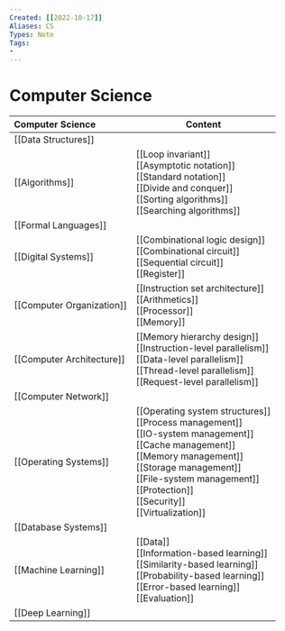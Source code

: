 ```yaml
---
Created: [[2022-10-17]]
Aliases: CS
Types: Note
Tags: 
- 
---
```

# Computer Science

| Computer Science          | Content                                                                                                                                                                                                                                                |
|:------------------------- | ------------------------------------------------------------------------------------------------------------------------------------------------------------------------------------------------------------------------------------------------------ |
| [[Data Structures]]       |                                                                                                                                                                                                                                                        |
| [[Algorithms]]            | [[Loop invariant]]<br>[[Asymptotic notation]]<br>[[Standard notation]]<br>[[Divide and conquer]]<br>[[Sorting algorithms]]<br>[[Searching algorithms]]                                                                                                 |
| [[Formal Languages]]      |                                                                                                                                                                                                                                                        |
| [[Digital Systems]]       | [[Combinational logic design]]<br>[[Combinational circuit]]<br>[[Sequential circuit]]<br>[[Register]]                                                                                                                                                  |
| [[Computer Organization]] | [[Instruction set architecture]]<br>[[Arithmetics]]<br>[[Processor]]<br>[[Memory]]                                                                                                                                                                     |
| [[Computer Architecture]] | [[Memory hierarchy design]]<br>[[Instruction-level parallelism]]<br>[[Data-level parallelism]]<br>[[Thread-level parallelism]]<br>[[Request-level parallelism]]                                                                                        |
| [[Computer Network]]      |                                                                                                                                                                                                                                                        |
| [[Operating Systems]]     | [[Operating system structures]]<br>[[Process management]]<br>[[IO-system management]]<br>[[Cache management]]<br>[[Memory management]]<br>[[Storage management]]<br>[[File-system management]]<br>[[Protection]]<br>[[Security]]<br>[[Virtualization]] |
| [[Database Systems]]      |                                                                                                                                                                                                                                                        |
| [[Machine Learning]]      | [[Data]]<br>[[Information-based learning]]<br>[[Similarity-based learning]]<br>[[Probability-based learning]]<br>[[Error-based learning]]<br>[[Evaluation]]                                                                                            |
| [[Deep Learning]]         |                                                                                                                                                                                                                                                        |

